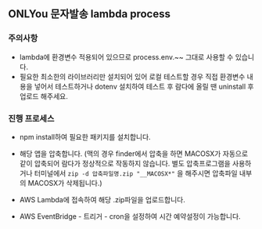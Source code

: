## ONLYou 문자발송 lambda process

### 주의사항

- lambda에 환경변수 적용되어 있으므로 process.env.~~ 그대로 사용할 수 있습니다.
- 필요한 최소한의 라이브러리만 설치되어 있어 로컬 테스트할 경우 직접 환경변수 내용을 넣어서 테스트하거나 dotenv 설치하여 테스트 후 람다에 올릴 땐 uninstall 후 업로드 해주세요.

### 진행 프로세스

- npm install하여 필요한 패키지를 설치합니다.

- 해당 앱을 압축합니다. (맥의 경우 finder에서 압축을 하면 MACOSX가 자동으로 같이 압축되어 람다가 정상적으로 작동하지 않습니다. 별도 압축프로그램을 사용하거나 터미널에서 `zip -d 압축파일명.zip "__MACOSX*"` 을 해주시면 압축파일 내부의 MACOSX가 삭제됩니다.)

- AWS Lambda에 접속하여 해당 .zip파일을 업로드합니다.

- AWS EventBridge - 트리거 - cron을 설정하여 시간 예약설정이 가능합니다.
